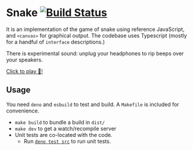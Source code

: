 # Snake  [![Build Status](https://github.com/avindra/snake/workflows/ci/badge.svg)](https://github.com/avindra/snake/actions)

It is an implementation of the game of snake using reference JavaScript, and `<canvas>` for graphical output. The codebase uses Typescript (mostly for a handful of `interface` descriptions.)

There is experimental sound: unplug your headphones to rip beeps over your speakers.

[Click to play 🐍!](https://avindra.github.io/snake)

## Usage

You need `deno` and `esbuild` to test and build. A `Makefile` is included for convenience.

 * `make build` to bundle a build in `dist/`
 * `make dev` to get a watch/recompile server
 * Unit tests are co-located with the code.
   * Run [`deno test src`](https://deno.land/manual/testing#assertions) to run unit tests.
